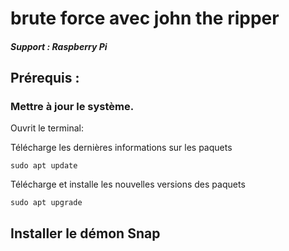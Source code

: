 # brute force avec john the ripper

##### Support : Raspberry Pi

## Prérequis :

### Mettre à jour le système.

Ouvrit le terminal:

Télécharge les dernières informations sur les paquets

    sudo apt update

Télécharge et installe les nouvelles versions des paquets 

    sudo apt upgrade

## Installer le démon **Snap**
